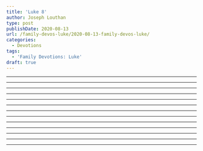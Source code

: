 ```yaml
---
title: 'Luke 8'
author: Joseph Louthan
type: post
publishDate: 2020-08-13
url: /family-devos-luke/2020-08-13-family-devos-luke/
categories:
  - Devotions
tags:
  - 'Family Devotions: Luke'
draft: true
---
```




------



------




------




------




------




------




------




------




------




------




------




------




------




